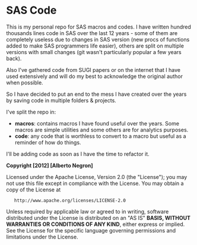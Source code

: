 SAS Code
========

This is my personal repo for SAS macros and codes. I have written hundred thousands lines code in SAS over the last 12 years - some of them are completely useless due to changes in SAS version (new procs of functions added to make SAS programmers life easier), others are split on multiple versions with small changes (git wasn't particularly popular a few years back). 

Also I've gathered code from SUGI papers or on the internet that I have used extensively and will do my best to acknowledge the original author when possible.

So I have decided to put an end to the mess I have created over the years by saving code in multiple folders & projects.

I've split the repo in:

* **macros**: contains macros I have found useful over the years. Some macros are simple utilities and some others are for analytics purposes.
* **code**: any code that is worthless to convert to a macro but useful as a reminder of how do things.

I'll be adding code as soon as I have the time to refactor it.     

**Copyright [2012] [Alberto Negron]**

Licensed under the Apache License, Version 2.0 (the "License");
you may not use this file except in compliance with the License.
You may obtain a copy of the License at

       http://www.apache.org/licenses/LICENSE-2.0

Unless required by applicable law or agreed to in writing, software
distributed under the License is distributed on an "AS IS" **BASIS,
WITHOUT WARRANTIES OR CONDITIONS OF ANY KIND**, either express or implied.
See the License for the specific language governing permissions and
limitations under the License.
